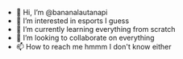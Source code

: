 - 👋 Hi, I’m @bananalautanapi
- 👀 I’m interested in esports I guess
- 🌱 I’m currently learning everything from scratch
- 💞️ I’m looking to collaborate on everything
- 📫 How to reach me hmmm I don't know either

<!---
bananalautanapi/bananalautanapi is a ✨ special ✨ repository because its `README.md` (this file) appears on your GitHub profile.
You can click the Preview link to take a look at your changes.
--->
